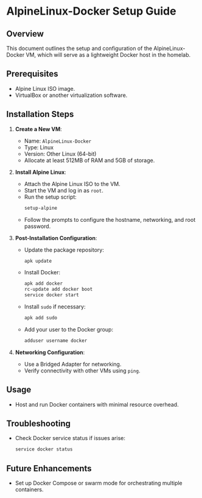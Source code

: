 # AlpineLinux-Docker Setup Guide

## Overview
This document outlines the setup and configuration of the AlpineLinux-Docker VM, which will serve as a lightweight Docker host in the homelab.

## Prerequisites
- Alpine Linux ISO image.
- VirtualBox or another virtualization software.

## Installation Steps
1. **Create a New VM**:
   - Name: `AlpineLinux-Docker`
   - Type: Linux
   - Version: Other Linux (64-bit)
   - Allocate at least 512MB of RAM and 5GB of storage.

2. **Install Alpine Linux**:
   - Attach the Alpine Linux ISO to the VM.
   - Start the VM and log in as `root`.
   - Run the setup script:
     ```bash
     setup-alpine
     ```
   - Follow the prompts to configure the hostname, networking, and root password.

3. **Post-Installation Configuration**:
   - Update the package repository:
     ```bash
     apk update
     ```
   - Install Docker:
     ```bash
     apk add docker
     rc-update add docker boot
     service docker start
     ```
   - Install `sudo` if necessary:
     ```bash
     apk add sudo
     ```
   - Add your user to the Docker group:
     ```bash
     adduser username docker
     ```

4. **Networking Configuration**:
   - Use a Bridged Adapter for networking.
   - Verify connectivity with other VMs using `ping`.

## Usage
- Host and run Docker containers with minimal resource overhead.

## Troubleshooting
- Check Docker service status if issues arise:
     ```bash
     service docker status
     ```

## Future Enhancements
- Set up Docker Compose or swarm mode for orchestrating multiple containers.
